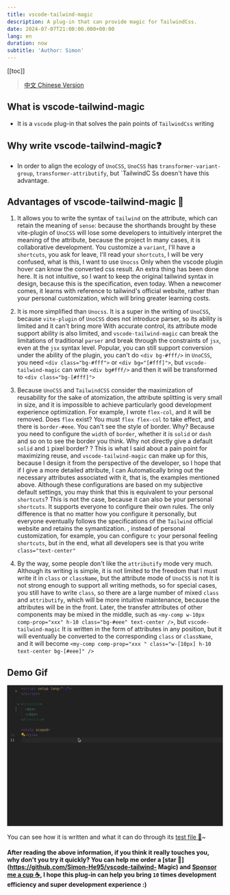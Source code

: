 ```yaml
---
title: vscode-tailwind-magic
description: A plug-in that can provide magic for TailwindCss.
date: 2024-07-07T21:00:00.000+00:00
lang: en
duration: now
subtitle: 'Author: Simon'
---
```


[[toc]]

> [中文 Chinese Version](/posts/vscode-tailwind-magic-zh)

## What is vscode-tailwind-magic

- It is a `vscode` plug-in that solves the pain points of `TailwindCss` writing

## Why write vscode-tailwind-magic❓

- In order to align the ecology of `UnoCSS`, `UnoCSS` has `transformer-variant-group`, `transformer-attributify`, but `TailwindC Ss doesn't have this advantage.

## Advantages of vscode-tailwind-magic 💯

1. It allows you to write the syntax of `tailwind` on the attribute, which can retain the meaning of `sense`: because the shorthands brought by these vite-plugin of `UnoCSS` will lose some developers to intuitively interpret the meaning of the attribute, because the project In many cases, it is collaborative development. You customize a `variant`, I'll have a `shortcuts`, you ask for leave, I'll read your `shortcuts`, I will be very confused, what is this, I want to use `Unocss` Only when the vscode plugin hover can know the converted css result. An extra thing has been done here. It is not intuitive, so I want to keep the original tailwind syntax in design, because this is the specification, even today. When a newcomer comes, it learns with reference to tailwind's official website, rather than your personal customization, which will bring greater learning costs.

2. It is more simplified than `Unocss`. It is a super in the writing of `UnoCSS`, because `vite-plugin` of `UnoCSS` does not introduce parser, so its ability is limited and it can't bring more With accurate control, its attribute mode support ability is also limited, and `vscode-tailwind-magic` can break the limitations of traditional `parser` and break through the constraints of `jsx`, even at the `jsx` syntax level. Popular, you can still support conversion under the ability of the plugin, you can't do `<div bg-#fff/>` in `UnoCSS`, you need `<div class="bg-#fff">` or `<div bg="[#fff]">`, but `vscode-tailwind-magic` can write `<div bg#fff/>` and then it will be transformed to `<div class="bg-[#fff]">`

3. Because `UnoCSS` and `TailwindCSS` consider the maximization of reusability for the sake of atomization, the attribute splitting is very small in size, and it is impossible to achieve particularly good development experience optimization. For example, I wrote `flex-col`, and it will be removed. Does `flex` exist? You must `flex flex-col` to take effect, and there is `border-#eee`. You can't see the style of border. Why? Because you need to configure the `width` of `border`, whether it is `solid` or `dash` and so on to see the border you think. Why not directly give a default `solid` and `1` pixel border? ? This is what I said about a pain point for maximizing reuse, and `vscode-tailwind-magic` can make up for this, because I design it from the perspective of the developer, so I hope that if I give a more detailed attribute, I can Automatically bring out the necessary attributes associated with it, that is, the examples mentioned above. Although these configurations are based on my subjective default settings, you may think that this is equivalent to your personal `shortcuts`? This is not the case, because it can also be your personal `shortcuts`. It supports everyone to configure their own rules. The only difference is that no matter how you configure it personally, but everyone eventually follows the specifications of the `Tailwind` official website and retains the symantization. , instead of personal customization, for example, you can configure `tc` your personal feeling `shortcuts`, but in the end, what all developers see is that you write `class="text-center"`

4. By the way, some people don't like the `attributify` mode very much. Although its writing is simple, it is not limited to the freedom that I must write it in `class` or `className`, but the attribute mode of `UnoCSS` is not It is not strong enough to support all writing methods, so for special cases, you still have to write `class`, so there are a large number of mixed `class` and `attributify`, which will be more intuitive maintenance, because the attributes will be in the front. Later, the transfer attributes of other components may be mixed in the middle, such as `<my-comp w-10px comp-prop="xxx" h-10 class="bg-#eee" text-center />`, but `vscode-tailwind-magic` It is written in the form of attributes in any position, but it will eventually be converted to the corresponding `class` or `className`, and it will become `<my-comp comp-prop="xxx " class="w-[10px] h-10 text-center bg-[#eee]" />`

## Demo Gif

<img rounded-2 src="../../public/tailwind-magic.gif"/>

You can see how it is written and what it can do through its [test file 📃](https://github.com/Simon-He95/vscode-tailwind-magic/blob/main/test/index.test.ts)~

#### After reading the above information, if you think it really touches you, why don't you try it quickly? You can help me order a [star 🌟](https://github.com/Simon-He95/vscode-tailwind- Magic) and [Sponsor me a cup ☕️](https://github.com/Simon-He95/sponsor), I hope this plug-in can help you bring `10` times development efficiency and super development experience :)
